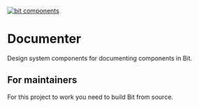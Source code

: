 [![bit components](https://img.shields.io/badge/dynamic/json.svg?color=6e3991&label=bit%20components&query=payload.totalComponents&url=https://api.bit.dev/scope/teambit/documenter?UseCache=1)](https://bit.dev/teambit/documenter)

# Documenter

Design system components for documenting components in Bit.

## For maintainers

For this project to work you need to build Bit from source.

